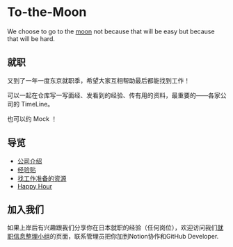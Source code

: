 # To-the-Moon
We choose to go to the [moon](https://www.youtube.com/watch?v=ouRbkBAOGEw) not because that will be easy but because that will be hard.

## 就职

又到了一年一度东京就职季，希望大家互相帮助最后都能找到工作！

可以一起在仓库写一写面经、发看到的经验、传有用的资料，最重要的——各家公司的 TimeLine。

也可以约 Mock ！

## 导览

- [公司介绍](./companies/README.md)
- [经验贴](./experience/README.md)
- [找工作准备的资源](./resources/README.md)
- [Happy Hour](./happy_hour/README.md)

## 加入我们

如果上岸后有兴趣跟我们分享你在日本就职的经验（任何岗位），欢迎访问我们[就职信息整理小组](https://qiusenwan.notion.site/611f9d5610e24cd396408de93e2f3c35)的页面，联系管理员把你加到Notion协作和GitHub Developer.
